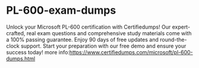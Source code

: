 # PL-600-exam-dumps
Unlock your Microsoft PL-600 certification with Certifiedumps! Our expert-crafted, real exam questions and comprehensive study materials come with a 100% passing guarantee. Enjoy 90 days of free updates and round-the-clock support. Start your preparation with our free demo and ensure your success today!
more info:https://www.certifiedumps.com/microsoft/pl-600-dumps.html
